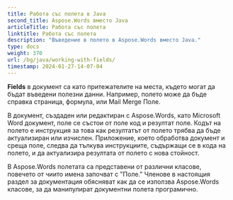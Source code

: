 ```yaml
---
title: Работа със полета в Java
second_title: Aspose.Words вместо Java
articleTitle: Работа със полета
linktitle: Работа със полета
description: "Въведение в полето в Aspose.Words вместо Java."
type: docs
weight: 370
url: /bg/java/working-with-fields/
timestamp: 2024-01-27-14-07-04
---
```


**Fields** в документ са като притежателите на места, където могат да бъдат въведени полезни данни. Например, полето може да бъде справка страница, формула, или Mail Merge Поле.

В документ, създаден или редактиран с Aspose.Words, като Microsoft Word документ, поле се състои от поле код и резултат поле. Кодът на полето е инструкция за това как резултатът от полето трябва да бъде актуализиран или изчислен. Приложение, което обработва документ и среща поле, следва да тълкува инструкциите, съдържащи се в кода на полето, и да актуализира резултата от полето с нова стойност.

В Aspose.Words полетата са представени от различни класове, повечето от чиито имена започват с "Поле." Членове в настоящия раздел за документация обясняват как да се използва Aspose.Words класове, за да манипулират документни полета програмично.
